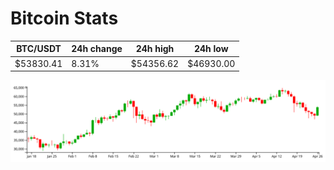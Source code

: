 # Bitcoin Stats

BTC/USDT|24h change|24h high|24h low|
|---|---|---|---|
|$53830.41|8.31%|$54356.62|$46930.00|

<img src="./chart.svg">
